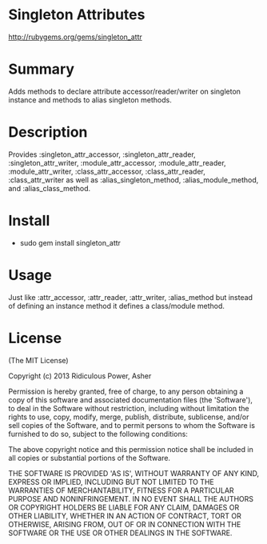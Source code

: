 # Singleton Attributes #

http://rubygems.org/gems/singleton_attr

# Summary #

Adds methods to declare attribute accessor/reader/writer on singleton instance and methods to alias singleton methods.

# Description #

Provides :singleton_attr_accessor, :singleton_attr_reader, :singleton_attr_writer, :module_attr_accessor, :module_attr_reader, :module_attr_writer, :class_attr_accessor, :class_attr_reader, :class_attr_writer as well as :alias_singleton_method, :alias_module_method, and :alias_class_method.

# Install #

* sudo gem install singleton_attr

# Usage #

Just like :attr_accessor, :attr_reader, :attr_writer, :alias_method but instead of defining an instance method it defines a class/module method.

# License #

  (The MIT License)

  Copyright (c) 2013 Ridiculous Power, Asher

  Permission is hereby granted, free of charge, to any person obtaining
  a copy of this software and associated documentation files (the
  'Software'), to deal in the Software without restriction, including
  without limitation the rights to use, copy, modify, merge, publish,
  distribute, sublicense, and/or sell copies of the Software, and to
  permit persons to whom the Software is furnished to do so, subject to
  the following conditions:

  The above copyright notice and this permission notice shall be
  included in all copies or substantial portions of the Software.

  THE SOFTWARE IS PROVIDED 'AS IS', WITHOUT WARRANTY OF ANY KIND,
  EXPRESS OR IMPLIED, INCLUDING BUT NOT LIMITED TO THE WARRANTIES OF
  MERCHANTABILITY, FITNESS FOR A PARTICULAR PURPOSE AND NONINFRINGEMENT.
  IN NO EVENT SHALL THE AUTHORS OR COPYRIGHT HOLDERS BE LIABLE FOR ANY
  CLAIM, DAMAGES OR OTHER LIABILITY, WHETHER IN AN ACTION OF CONTRACT,
  TORT OR OTHERWISE, ARISING FROM, OUT OF OR IN CONNECTION WITH THE
  SOFTWARE OR THE USE OR OTHER DEALINGS IN THE SOFTWARE.